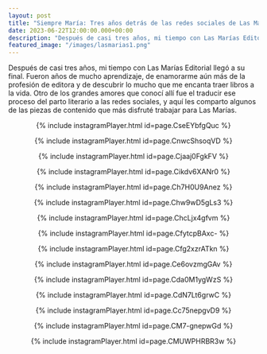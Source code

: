 ```yaml
---
layout: post
title: "Siempre María: Tres años detrás de las redes sociales de Las Marías Editorial"
date: 2023-06-22T12:00:00.000+00:00
description: "Después de casi tres años, mi tiempo con Las Marías Editorial llegó a su final. Fueron años de mucho aprendizaje, de enamorarme aún más de la profesión de editora y de descubrir lo mucho que me encanta traer libros a la vida. Otro de los grandes amores que conocí allí fue el traducir ese proceso del parto literario a las redes sociales, y aquí les comparto algunos de las piezas de contenido que más disfruté trabajar para Las Marías."
featured_image: "/images/lasmarias1.png"
---
```

<p>Después de casi tres años, mi tiempo con Las Marías Editorial llegó a su final. Fueron años de mucho aprendizaje, de enamorarme aún más de la profesión de editora y de descubrir lo mucho que me encanta traer libros a la vida. Otro de los grandes amores que conocí allí fue el traducir ese proceso del parto literario a las redes sociales, y aquí les comparto algunos de las piezas de contenido que más disfruté trabajar para Las Marías.</p>

<div align="center">
<p>{% include instagramPlayer.html id=page.CseEYbfgQuc %}</p>
<p>{% include instagramPlayer.html id=page.CnwcShsoqVD %}</p>
<p>{% include instagramPlayer.html id=page.Cjaaj0FgkFV %}</p>
<p>{% include instagramPlayer.html id=page.Cikdv6XANr0 %}</p>
<p>{% include instagramPlayer.html id=page.Ch7H0U9Anez %}</p>
<p>{% include instagramPlayer.html id=page.Chw9wD5gLs3 %}</p>
<p>{% include instagramPlayer.html id=page.ChcLjx4gfvm %}</p>
<p>{% include instagramPlayer.html id=page.CfytcpBAxc- %}</p>
<p>{% include instagramPlayer.html id=page.Cfg2xzrATkn %}</p>
<p>{% include instagramPlayer.html id=page.Ce6ovzmgGAv %}</p>
<p>{% include instagramPlayer.html id=page.Cda0M1ygWzS %}</p>
<p>{% include instagramPlayer.html id=page.CdN7Lt6grwC %}</p>
<p>{% include instagramPlayer.html id=page.Cc75nepgvD9 %}</p>
<p>{% include instagramPlayer.html id=page.CM7-gnepwGd %}</p>
<p>{% include instagramPlayer.html id=page.CMUWPHRBR3w %}</p>
</div>
